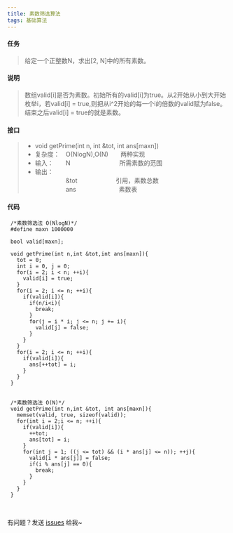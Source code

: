 ```yaml
---
title: 素数筛选算法
tags: 基础算法
---
```


#### 任务
> 给定一个正整数N，求出[2, N]中的所有素数。

#### 说明
> 数组valid[i]是否为素数。初始所有的valid[i]为true。从2开始从小到大开始枚举i，若valid[i] = true,则把从i^2开始的每一个i的倍数的valid赋为false。结束之后valid[i] = true的就是素数。

#### 接口
> * void getPrime(int n, int &tot, int ans[maxn])
> * 复杂度：　O(NlogN),O(N)　　两种实现
> * 输入：　　N　　　　　　　　所需素数的范围
> * 输出：   
>　　　　　&tot  　　　　　　引用，素数总数　   
> 　　　　　ans　　　　　　　素数表

#### 代码

```
 /*素数筛选法 O(NlogN)*/
 #define maxn 1000000

 bool valid[maxn];

 void getPrime(int n,int &tot,int ans[maxn]){
   tot = 0;
   int i = 0, j = 0;
   for(i = 2; i < n; ++i){
     valid[i] = true;
   }
   for(i = 2; i <= n; ++i){
     if(valid[i]){
       if(n/i<i){
         break;
       }
       for(j = i * i; j <= n; j += i){
         valid[j] = false;
       }
     }
   }
   for(i = 2; i <= n; ++i){
     if(valid[i]){
       ans[++tot] = i;
     }
   }
 }


 /*素数筛选法 O(N)*/
 void getPrime(int n,int &tot, int ans[maxn]){
   memset(valid, true, sizeof(valid));
   for(int i = 2;i <= n; ++i){
     if(valid[i]){
       ++tot;
       ans[tot] = i;
     }
     for(int j = 1; ((j <= tot) && (i * ans[j] <= n)); ++j){
       valid[i * ans[j]] = false;
       if(i % ans[j] == 0){
         break;
       }
     }
   }
 }
```

<br>

有问题？发送 [issues](http://sythoney.me/about/) 给我~
